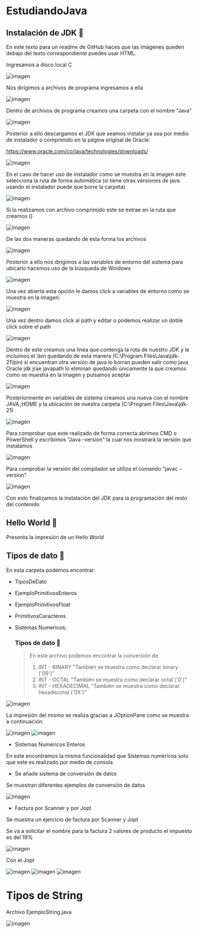# EstudiandoJava



## Instalación de JDK 📂

<p>En este texto para un readme de GitHub haces que las imágenes queden debajo del texto correspondiente puedes usar HTML.</p>

<p>Ingresamos a disco local C</p>
<img src="https://github.com/SantiagoBaquero/EstudiandoJava/assets/102531445/57c2a268-ca0d-4937-904f-eeef66f97059" alt="imagen">

<p>Nos dirigimos a archivos de programa ingresamos a ella</p>
<img src="https://github.com/SantiagoBaquero/EstudiandoJava/assets/102531445/9e544f1a-75fa-4d8f-9446-7d7f8cda0fa9" alt="imagen">

<p>Dentro de archivos de programa creamos una carpeta con el nombre "Java"</p>
<img src="https://github.com/SantiagoBaquero/EstudiandoJava/assets/102531445/18f845e5-f13a-4669-a15e-8e34688c4b23" alt="imagen">

<p>Posterior a ello descargamos el JDK que seamos instalar ya sea por medio de instalador o comprimido en la página original de Oracle:</p>

<p><a href="https://www.oracle.com/co/java/technologies/downloads/">https://www.oracle.com/co/java/technologies/downloads/</a></p>

<img src="https://github.com/SantiagoBaquero/EstudiandoJava/assets/102531445/3d559a41-7ba9-45f4-bc24-19f53da4a949" alt="imagen">

<p>En el caso de hacer uso de instalador como se muestra en la imagen este selecciona la ruta de forma automática (si tiene otras versiones de java usando el instalador puede que borre la carpeta)</p>
<img src="https://github.com/SantiagoBaquero/EstudiandoJava/assets/102531445/f0e7a084-7211-4cbc-8f5d-2fc94deacd85" alt="imagen">

<p>Si lo realizamos con archivo comprimido este se extrae en la ruta que creamos ()</p>
<img src="https://github.com/SantiagoBaquero/EstudiandoJava/assets/102531445/ade31f67-98c1-49a2-9f4c-60901e1f86f1" alt="imagen">

<p>De las dos maneras quedando de esta forma los archivos</p>
<img src="https://github.com/SantiagoBaquero/EstudiandoJava/assets/102531445/7a127d4f-09a5-4107-b9ed-2cf047b5a819" alt="imagen">

<p>Posterior a ello nos dirigimos a las variables de entorno del sistema para ubicarlo hacemos uso de la búsqueda de Windows </p>
<img src="https://github.com/SantiagoBaquero/EstudiandoJava/assets/102531445/4a571be9-3ddd-4abd-a8a7-83be2f88ac69" alt="imagen">

<p>Una vez abierta esta opción le damos click a variables de entorno como se muestra en la imagen:</p>
<img src="https://github.com/SantiagoBaquero/EstudiandoJava/assets/102531445/6b4428b9-5b45-479b-9686-a177d827c9ff" alt="imagen">

<p>Una vez dentro damos click al path y editar o podemos realizar un doble click sobre el path</p>
<img src="https://github.com/SantiagoBaquero/EstudiandoJava/assets/102531445/aea9b5a7-453c-4da6-9971-6dc6a4b98912" alt="imagen">

<p>Dentro de este creamos una línea que contenga la ruta de nuestro JDK y le incluimos el \bin quedando de esta manera (C:\Program Files\Java\jdk-21\bin) si encuentran otra versión de java lo borran pueden salir como java Oracle jdk jrae javapath lo eliminan quedando únicamente la que creamos como se muestra en la imagen y pulsamos aceptar </p>
<img src="https://github.com/SantiagoBaquero/EstudiandoJava/assets/102531445/65d6053d-2cf8-4f7d-95d8-55473d5ccd2d" alt="imagen">

<p>Posteriormente en variables de sistema creamos una nueva con el nombre JAVA_HOME y la ubicación de nuestra carpeta (C:\Program Files\Java\jdk-21)</p>
<img src="https://github.com/SantiagoBaquero/EstudiandoJava/assets/102531445/5dc39823-274f-41ea-97f1-c9f927c3fbf8" alt="imagen">

<p>Para comprobar que este realizado de forma correcta abrimos CMD o PowerShell y escribimos "Java -version" la cual nos mostrará la versión que instalamos</p>
<img  src="https://github.com/SantiagoBaquero/EstudiandoJava/assets/102531445/76c69e4a-f4b6-4fef-ae47-202bbfce1a50" alt="imagen">

<p>Para comprobar la versión del compilador se utiliza el comando "javac -version" </p>
<img src="https://github.com/SantiagoBaquero/EstudiandoJava/assets/102531445/4c0c97df-cc70-45e1-a3c1-daf70a99094e" alt="imagen">

<p>Con esto finalizamos la instalación del JDK para la programación del resto del contenido</p>

## Hello World 📂
Presenta la impresión de un Hello World

## Tipos de dato 📂

En esta carpeta podemos encontrar:
- TiposDeDato
- EjemploPrimitivosEnteros
- EjemploPrimitivosFloat
- PrimitivosCaracteres
- Sistemas Numericos:

  ### Tipos de dato 📑

  >
  >En este archivo podemos encontrar la conversión de
  >1. INT - BINARY  "También se muestra como declarar binary  ('0B')"  
  >2. INT - OCTAL  "También se muestra como declarar octal  ('0')"
  >3. INT - HEXADECIMAL "También se muestra como declarar hexadecimal  ('0X')"
     
<img src="https://github.com/SantiagoBaquero/EstudiandoJava/assets/102531445/63837d08-59b7-43ac-9f44-ff59dc211512" alt="imagen">


La impresión del mismo se realiza gracias a JOptionPane como se muestra a continuación:


<img src="https://github.com/SantiagoBaquero/EstudiandoJava/assets/102531445/b34eae53-d2fa-47e7-8a93-0e146db347bf" alt="imagen">
<img src="https://github.com/SantiagoBaquero/EstudiandoJava/assets/102531445/74701a39-5f3d-4ab4-9dfe-2459e039817a" alt="imagen">

- Sistemas Numéricos Enteros

En este encontramos la misma funcionalidad que Sistemas numéricos solo que este es realizado por medio de consola.

- Se añade sistema de conversión de datos

Se muestran diferentes ejemplos de conversión de datos 

<img src="https://github.com/SantiagoBaquero/EstudiandoJava/assets/102531445/c73abbe3-aa5d-497d-8347-d29b1a11db03" alt="imagen">

- Factura por Scanner y por Jopt

Se muestra un ejercicio de factura por Scanner y Jopt

Se va a solicitar el nombre para la factura
2 valores de producto el impuesto es del 19%

<img src="https://github.com/SantiagoBaquero/EstudiandoJava/assets/102531445/d07d7351-7b2d-47f9-91b9-c56f657885f9" alt="imagen">

Con el Jopt

<img src="https://github.com/SantiagoBaquero/EstudiandoJava/assets/102531445/1177d82a-e90f-4a60-87d3-6b9c49173036" alt="imagen">
<img src="https://github.com/SantiagoBaquero/EstudiandoJava/assets/102531445/015d1006-bb28-4d44-9908-e37108fe12cf" alt="imagen">
<img src="https://github.com/SantiagoBaquero/EstudiandoJava/assets/102531445/3d16113d-9ee2-4155-acb3-14a66062dffc" alt="imagen">

# Tipos de String 
Archivo EjemploString.java


<img src="https://github.com/user-attachments/assets/af0c31ab-7523-4da3-a9ad-205ac0233a9e" alt="imagen">



